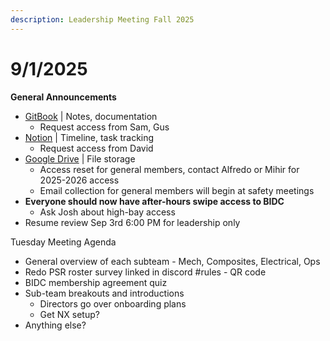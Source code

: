```yaml
---
description: Leadership Meeting Fall 2025
---
```


# 9/1/2025

**General Announcements**

* [GitBook](https://app.gitbook.com/o/VgqQpOyMtIqpSG170vlO/s/UuRMvpyeM6qdlkjmzeYV/) | Notes, documentation
  * Request access from Sam, Gus
* [Notion](https://www.notion.so/1e769fc04635804cbf0dc10664dbc7b6?v=1e769fc04635808ab9b1000c6272e030) | Timeline, task tracking
  * Request access from David
* [Google Drive](https://drive.google.com/drive/folders/0AKxDeNG8SvqIUk9PVA) | File storage
  * Access reset for general members, contact Alfredo or Mihir for 2025-2026 access
  * Email collection for general members will begin at safety meetings
* **Everyone should now have after-hours swipe access to BIDC**
  * Ask Josh about high-bay access
* Resume review Sep 3rd 6:00 PM for leadership only



Tuesday Meeting Agenda

* General overview of each subteam - Mech, Composites, Electrical, Ops
* Redo PSR roster survey linked in discord #rules - QR code
* BIDC membership agreement quiz
* Sub-team breakouts and introductions
  * Directors go over onboarding plans
  * Get NX setup?
* Anything else?
